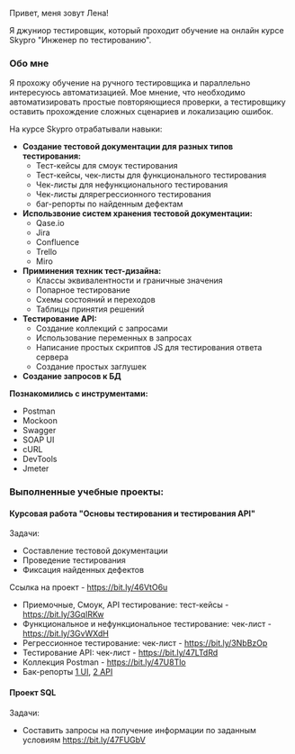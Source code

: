 Привет, меня зовут Лена!

Я джуниор тестировщик, который проходит обучение на онлайн курсе Skypro "Инженер по тестированию".
### Обо мне
Я прохожу обучение на ручного тестировщика и параллельно интересуюсь автоматизацией. Мое мнение, что необходимо автоматизировать простые повторяющиеся проверки, 
а тестировщику оставить прохождение сложных сценариев и локализацию ошибок.

На курсе Skypro отрабатывали навыки:
- **Создание тестовой документации для разных типов тестирования:**
  - Тест-кейсы для смоук тестирования
  - Тест-кейсы, чек-листы для функционального тестирования
  - Чек-листы для нефункционального тестирования
  - Чек-листы длярегрессионного тестирования
  - баг-репорты по найденным дефектам
- **Использвоние систем хранения тестовой документации:**
  - Qase.io
  - Jira
  - Confluence
  - Trello
  - Miro
- **Приминения техник тест-дизайна:**
  - Классы эквивалентности и граничные значения
  - Попарное тестирование
  - Схемы состояний и переходов
  - Таблицы принятия решений
- **Тестирование API:**
  - Создание коллекций с запросами
  - Использование переменных в запросах
  - Написание простых скриптов JS для тестирования ответа сервера
  - Создание простых заглушек
- **Создание запросов к БД**

**Познакомились с инструментами:**
- Postman
- Mockoon
- Swagger
- SOAP UI
- cURL
- DevTools
- Jmeter

### Выполненные учебные проекты:
#### Курсовая работа "Основы тестирования и тестирования API"
Задачи:
- Составление тестовой документации
- Проведение тестирования
- Фиксация найденных дефектов
  
Ссылка на проект - https://bit.ly/46VtO6u
- Приемочные, Смоук, API тестирование:
тест-кейсы - https://bit.ly/3GqIRKw
- Функциональное и нефункциональное тестирование:
чек-лист - https://bit.ly/3GvWXdH
- Регрессионное тестирование:
чек-лист - https://bit.ly/3NbBzOp
- Тестирование API:
чек-лист - https://bit.ly/47LTdRd
- Коллекция Postman - https://bit.ly/47U8Tlo
- Бак-репорты [1 UI](https://drive.google.com/file/d/1peVXKeCg5QXUWP3GMYjsTQt6r62WWd5I/view?usp=drive_link "Тестирование через UI"), [2 API](https://drive.google.com/file/d/17dwtrKogjUxcIgvAGjMHWDt7GHg2KBbH/view?usp=drive_link "Тестирование API Postman")

#### Проект SQL
Задачи:
- Составить запросы на получение информации по заданным условиям
https://bit.ly/47FUGbV







